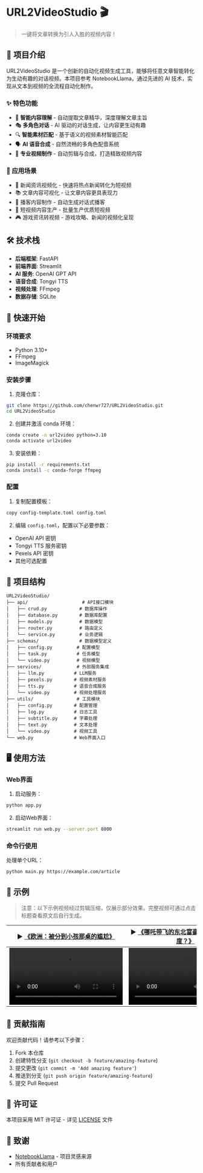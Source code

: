 # URL2VideoStudio 🎬

> 一键将文章转换为引人入胜的视频内容！

## 📖 项目介绍

URL2VideoStudio 是一个创新的自动化视频生成工具，能够将任意文章智能转化为生动有趣的对话视频。本项目参考 NotebookLlama，通过先进的 AI 技术，实现从文本到视频的全流程自动化制作。

### ✨ 特色功能

- 🤖 **智能内容理解** - 自动提取文章精华，深度理解文章主旨
- 🎭 **多角色对话** - AI 驱动的对话生成，让内容更生动有趣
- 🔍 **智能素材匹配** - 基于语义的视频素材智能匹配
- 🗣️ **AI 语音合成** - 自然流畅的多角色配音系统
- 🎥 **专业视频制作** - 自动剪辑与合成，打造精致视频内容

### 🎯 应用场景

- 📰 新闻资讯视频化 - 快速将热点新闻转化为短视频
- 📚 文章内容可视化 - 让文章内容更具表现力
- 🎤 播客内容制作 - 自动生成对话式播客
- 📱 短视频内容生产 - 批量生产优质短视频
- 🎮 游戏资讯转视频 - 游戏攻略、新闻的视频化呈现

## 🛠️ 技术栈

- **后端框架**: FastAPI
- **前端界面**: Streamlit
- **AI 服务**: OpenAI GPT API
- **语音合成**: Tongyi TTS
- **视频处理**: FFmpeg
- **数据存储**: SQLite

## 🚀 快速开始

### 环境要求

- Python 3.10+
- FFmpeg
- ImageMagick

### 安装步骤

1. 克隆仓库：
```bash
git clone https://github.com/chenwr727/URL2VideoStudio.git
cd URL2VideoStudio
```

2. 创建并激活 conda 环境：
```bash
conda create -n url2video python=3.10
conda activate url2video
```

3. 安装依赖：
```bash
pip install -r requirements.txt
conda install -c conda-forge ffmpeg
```

### 配置

1. 复制配置模板：
```bash
copy config-template.toml config.toml
```

2. 编辑 `config.toml`，配置以下必要参数：
- OpenAI API 密钥
- Tongyi TTS 服务密钥
- Pexels API 密钥
- 其他可选配置

## 📂 项目结构

```
URL2VideoStudio/
├── api/                    # API接口模块
│   ├── crud.py            # 数据库操作
│   ├── database.py        # 数据库配置
│   ├── models.py          # 数据模型
│   ├── router.py          # 路由定义
│   └── service.py         # 业务逻辑
├── schemas/               # 数据模型定义
│   ├── config.py         # 配置模型
│   ├── task.py           # 任务模型
│   └── video.py          # 视频模型
├── services/             # 外部服务集成
│   ├── llm.py           # LLM服务
│   ├── pexels.py        # 视频素材服务
│   ├── tts.py           # 语音合成服务
│   └── video.py         # 视频处理服务
├── utils/                # 工具模块
│   ├── config.py        # 配置管理
│   ├── log.py           # 日志工具
│   ├── subtitle.py      # 字幕处理
│   ├── text.py          # 文本处理
│   └── video.py         # 视频工具
└── web.py               # Web界面入口
```

## 🖥️ 使用方法

### Web界面

1. 启动服务：
```bash
python app.py
```

2. 启动Web界面：
```bash
streamlit run web.py --server.port 8000
```

### 命令行使用

处理单个URL：
```bash
python main.py https://example.com/article
```

## 📝 示例

> 注意：以下示例视频经过剪辑压缩，仅展示部分效果。完整视频可通过点击标题查看原文后自行生成。

<table>
    <thead>
        <tr>
            <th align="center"><g-emoji class="g-emoji" alias="arrow_forward">▶️</g-emoji> <a href="https://mp.weixin.qq.com/s/31AxWlPevYdI_CLErHReEQ">《欧洲：被分到小孩那桌的尴尬》</a></th>
            <th align="center"><g-emoji class="g-emoji" alias="arrow_forward">▶️</g-emoji> <a href="https://mp.weixin.qq.com/s/tQMKS6HBH5bFVwa7otJaww">《哪吒带飞的东北富豪，如何保持IP热度？》</a></th>
            <th align="center"><g-emoji class="g-emoji" alias="arrow_forward">▶️</g-emoji> <a href="https://m.ithome.com/html/831514.htm">《无创血糖检测仪：科技让生活更轻松》</a></th>
        </tr>
    </thead>
    <tbody>
        <tr>
            <td align="center"><video src="https://github.com/user-attachments/assets/452561f5-acb5-4225-9e8b-eb080f8b0a7d"></video></td>
            <td align="center"><video src="https://github.com/user-attachments/assets/a28b6e03-3685-4014-a856-6a57adb86be1"></video></td>
            <td align="center"><video src="https://github.com/user-attachments/assets/e5dab72d-041c-436e-aa51-de9edfe1ba6d"></video></td>
        </tr>
    </tbody>
</table>

## 🤝 贡献指南

欢迎贡献代码！请参考以下步骤：

1. Fork 本仓库
2. 创建特性分支 (`git checkout -b feature/amazing-feature`)
3. 提交更改 (`git commit -m 'Add amazing feature'`)
4. 推送到分支 (`git push origin feature/amazing-feature`)
5. 提交 Pull Request

## 📄 许可证

本项目采用 MIT 许可证 - 详见 [LICENSE](LICENSE) 文件

## 🙏 致谢

- [NotebookLlama](https://github.com/NotebookLlama) - 项目灵感来源
- 所有贡献者和用户